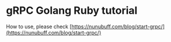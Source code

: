 # gRPC Golang Ruby tutorial

How to use, please check [https://nunubuff.com/blog/start-grpc/](https://nunubuff.com/blog/start-grpc/)